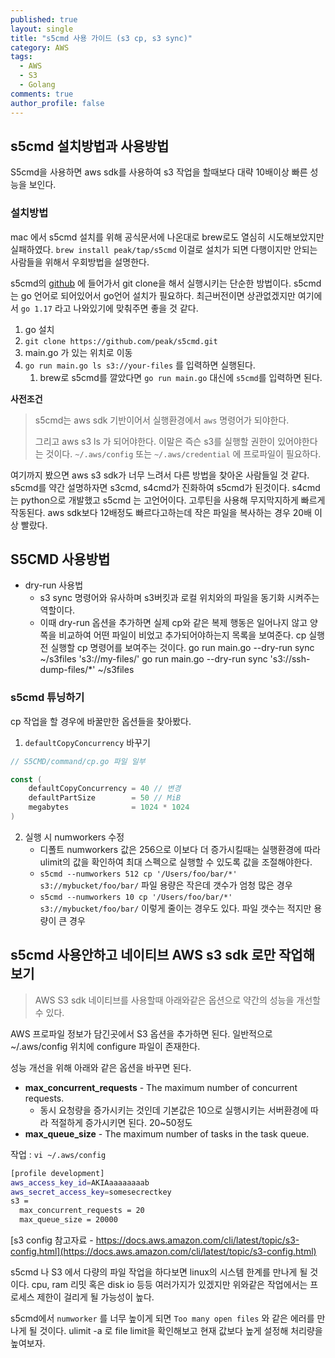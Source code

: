 ```yaml
---
published: true
layout: single
title: "s5cmd 사용 가이드 (s3 cp, s3 sync)"
category: AWS
tags:
  - AWS
  - S3
  - Golang
comments: true
author_profile: false
---
```


## s5cmd 설치방법과 사용방법

S5cmd을 사용하면 aws sdk를 사용하여 s3 작업을 할때보다 대략 10배이상 빠른 성능을 보인다.

### 설치방법
mac 에서 s5cmd 설치를 위해 공식문서에 나온대로 brew로도 열심히 시도해보았지만 실패하였다. `brew install peak/tap/s5cmd` 이걸로 설치가 되면 다행이지만 안되는 사람들을 위해서 우회방법을 설명한다. 

s5cmd의 [github](https://github.com/peak/s5cmd) 에 들어가서 git clone을 해서 실행시키는 단순한 방법이다. s5cmd는 go 언어로 되어있어서 go언어 설치가 필요하다. 최근버전이면 상관없겠지만 여기에서 `go 1.17` 라고 나와있기에 맞춰주면 좋을 것 같다.

1. go 설치
2. `git clone https://github.com/peak/s5cmd.git`
3. main.go 가 있는 위치로 이동
4. `go run main.go ls s3://your-files` 를 입력하면 실행된다.
   1. brew로 s5cmd를 깔았다면 `go run main.go` 대신에 `s5cmd`를 입력하면 된다.

**사전조건**
> s5cmd는 aws sdk 기반이어서 실행환경에서 `aws` 명령어가 되야한다.
> 
> 그리고 aws s3 ls 가 되어야한다. 이말은 즉슨 s3를 실행할 권한이 있어야한다는 것이다. `~/.aws/config` 또는 `~/.aws/credential` 에 프로파일이 필요하다.

여기까지 봤으면 aws s3 sdk가 너무 느려서 다른 방법을 찾아온 사람들일 것 같다.
s5cmd를 약간 설명하자면 s3cmd, s4cmd가 진화하여 s5cmd가 된것이다. s4cmd는 python으로 개발했고 s5cmd 는 고언어이다. 고루틴을 사용해 무지막지하게 빠르게 작동된다. aws sdk보다 12배정도 빠르다고하는데 작은 파일을 복사하는 경우 20배 이상 빨랐다. 


## S5CMD 사용방법


- dry-run 사용법
  - s3 sync 명령어와 유사하며 s3버킷과 로컬 위치와의 파일을 동기화 시켜주는 역할이다.
  - 이때 dry-run 옵션을 추가하면 실제 cp와 같은 복제 행동은 일어나지 않고 양쪽을 비교하여 어떤 파일이 비었고 추가되어야하는지 목록을 보여준다. cp 실행 전 실행할 cp 명령어를 보여주는 것이다.
go run main.go --dry-run sync ~/s3files 's3://my-files/'
go run main.go --dry-run sync 's3://ssh-dump-files/*' ~/s3files


### s5cmd 튜닝하기

cp 작업을 할 경우에 바꿀만한 옵션들을 찾아봤다.
1. `defaultCopyConcurrency` 바꾸기
``` go
// S5CMD/command/cp.go 파일 일부

const (
	defaultCopyConcurrency = 40 // 변경
	defaultPartSize        = 50 // MiB
	megabytes              = 1024 * 1024
)
```

2. 실행 시 numworkers 수정 
   - 디폴트 numworkers 값은 256으로 이보다 더 증가시킬때는 실행환경에 따라 ulimit의 값을 확인하여 최대 스펙으로 실행할 수 있도록 값을 조절해야한다.
   - `s5cmd --numworkers 512 cp '/Users/foo/bar/*' s3://mybucket/foo/bar/` 파일 용량은 작은데 갯수가 엄청 많은 경우
   - `s5cmd --numworkers 10 cp '/Users/foo/bar/*' s3://mybucket/foo/bar/` 이렇게 줄이는 경우도 있다. 파일 갯수는 적지만 용량이 큰 경우

## s5cmd 사용안하고 네이티브 AWS s3 sdk 로만 작업해보기
> AWS S3 sdk 네이티브를 사용할때 아래와같은 옵션으로 약간의 성능을 개선할 수 있다.

AWS 프로파일 정보가 담긴곳에서 S3 옵션을 추가하면 된다. 일반적으로 ~/.aws/config 위치에 configure 파일이 존재한다.

성능 개선을 위해 아래와 같은 옵션을 바꾸면 된다.

- **max_concurrent_requests** - The maximum number of concurrent requests.
  - 동시 요청량을 증가시키는 것인데 기본값은 10으로 실행시키는 서버환경에 따라 적절하게 증가시키면 된다. 20~50정도
- **max_queue_size** - The maximum number of tasks in the task queue.

작업 : `vi ~/.aws/config`
``` bash
[profile development]
aws_access_key_id=AKIAaaaaaaaab
aws_secret_access_key=somesecrectkey
s3 =
  max_concurrent_requests = 20
  max_queue_size = 20000
```

[s3 config 참고자료 - https://docs.aws.amazon.com/cli/latest/topic/s3-config.html](https://docs.aws.amazon.com/cli/latest/topic/s3-config.html)


s5cmd 나 S3 에서 다량의 파일 작업을 하다보면 linux의 시스템 한계를 만나게 될 것이다. cpu, ram 리밋 혹은 disk io 등등 여러가지가 있겠지만 위와같은 작업에서는 프로세스 제한이 걸리게 될 가능성이 높다. 

s5cmd에서 `numworker` 를 너무 높이게 되면 `Too many open files` 와 같은 에러를 만나게 될 것이다. ulimit -a 로 file limit을 확인해보고 현재 값보다 높게 설정해 처리량을 높여보자.